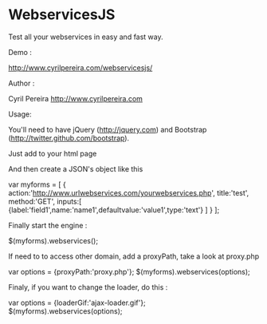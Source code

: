 WebservicesJS
=============
Test all your webservices in easy and fast way.

Demo :

http://www.cyrilpereira.com/webservicesjs/

Author :

Cyril Pereira http://www.cyrilpereira.com

Usage:

You'll need to have jQuery (http://jquery.com) and Bootstrap (http://twitter.github.com/bootstrap).

Just add to your html page
    <script type="text/javascript" src="webservicesjs/js/webservices.min.js"></script>

And then create a JSON's object like this

var myforms = [
    {
        action:'http://www.urlwebservices.com/yourwebservices.php',
        title:'test',
        method:'GET',
        inputs:[
            {label:'field1',name:'name1',defaultvalue:'value1',type:'text'}
        ]
    }
];

Finally start the engine :

$(myforms).webservices();

If need to to access other domain, add a proxyPath, take a look at proxy.php

var options = {proxyPath:'proxy.php'};
$(myforms).webservices(options);

Finaly, if you want to change the loader, do this :

var options = {loaderGif:'ajax-loader.gif'};
$(myforms).webservices(options);